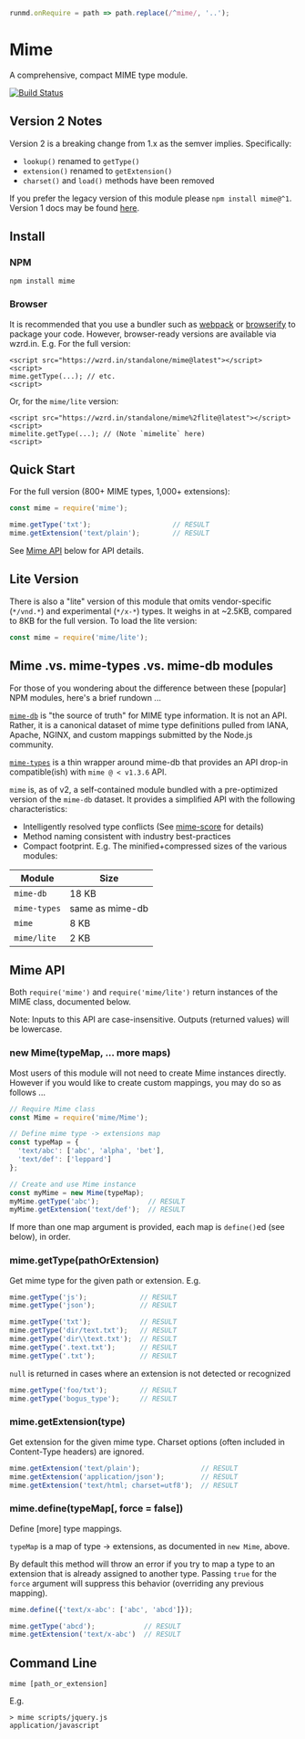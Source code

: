 ```javascript --hiderunmd.onRequire = path => path.replace(/^mime/, '..');```# MimeA comprehensive, compact MIME type module.[![Build Status](https://travis-ci.org/broofa/node-mime.svg?branch=master)](https://travis-ci.org/broofa/node-mime)## Version 2 NotesVersion 2 is a breaking change from 1.x as the semver implies.  Specifically:* `lookup()` renamed to `getType()`* `extension()` renamed to `getExtension()`* `charset()` and `load()` methods have been removedIf you prefer the legacy version of this module please `npm install mime@^1`.  Version 1 docs may be found [here](https://github.com/broofa/node-mime/tree/v1.4.0).## Install### NPM```npm install mime```### BrowserIt is recommended that you use a bundler such as[webpack](https://webpack.github.io/) or [browserify](http://browserify.org/) topackage your code.  However, browser-ready versions are available via wzrd.in.E.g. For the full version:    <script src="https://wzrd.in/standalone/mime@latest"></script>    <script>    mime.getType(...); // etc.    <script>Or, for the `mime/lite` version:    <script src="https://wzrd.in/standalone/mime%2flite@latest"></script>    <script>    mimelite.getType(...); // (Note `mimelite` here)    <script>## Quick StartFor the full version (800+ MIME types, 1,000+ extensions):```javascript --run defaultconst mime = require('mime');mime.getType('txt');                    // RESULTmime.getExtension('text/plain');        // RESULT```See [Mime API](#mime-api) below for API details.## Lite VersionThere is also a "lite" version of this module that omits vendor-specific(`*/vnd.*`) and experimental (`*/x-*`) types.  It weighs in at ~2.5KB, comparedto 8KB for the full version.  To load the lite version:```javascriptconst mime = require('mime/lite');```## Mime .vs. mime-types .vs. mime-db modulesFor those of you wondering about the difference between these [popular] NPM modules,here's a brief rundown ...[`mime-db`](https://github.com/jshttp/mime-db) is "the source oftruth" for MIME type information.  It is not an API.  Rather, it is a canonicaldataset of mime type definitions pulled from IANA, Apache, NGINX, and custom mappingssubmitted by the Node.js community.[`mime-types`](https://github.com/jshttp/mime-types) is a thinwrapper around mime-db that provides an API drop-in compatible(ish) with `mime @ < v1.3.6` API.`mime` is, as of v2, a self-contained module bundled with a pre-optimized versionof the `mime-db` dataset.  It provides a simplified API with the following characteristics:* Intelligently resolved type conflicts (See [mime-score](https://github.com/broofa/mime-score) for details)* Method naming consistent with industry best-practices* Compact footprint.  E.g. The minified+compressed sizes of the various modules:Module | Size--- | ---`mime-db`  | 18 KB`mime-types` | same as mime-db`mime` | 8 KB`mime/lite` | 2 KB## Mime APIBoth `require('mime')` and `require('mime/lite')` return instances of the MIMEclass, documented below.Note: Inputs to this API are case-insensitive.  Outputs (returned values) willbe lowercase.### new Mime(typeMap, ... more maps)Most users of this module will not need to create Mime instances directly.However if you would like to create custom mappings, you may do so as follows...```javascript --run default// Require Mime classconst Mime = require('mime/Mime');// Define mime type -> extensions mapconst typeMap = {  'text/abc': ['abc', 'alpha', 'bet'],  'text/def': ['leppard']};// Create and use Mime instanceconst myMime = new Mime(typeMap);myMime.getType('abc');            // RESULTmyMime.getExtension('text/def');  // RESULT```If more than one map argument is provided, each map is `define()`ed (see below), in order.### mime.getType(pathOrExtension)Get mime type for the given path or extension.  E.g.```javascript --run defaultmime.getType('js');             // RESULTmime.getType('json');           // RESULTmime.getType('txt');            // RESULTmime.getType('dir/text.txt');   // RESULTmime.getType('dir\\text.txt');  // RESULTmime.getType('.text.txt');      // RESULTmime.getType('.txt');           // RESULT````null` is returned in cases where an extension is not detected or recognized```javascript --run defaultmime.getType('foo/txt');        // RESULTmime.getType('bogus_type');     // RESULT```### mime.getExtension(type)Get extension for the given mime type.  Charset options (often included inContent-Type headers) are ignored.```javascript --run defaultmime.getExtension('text/plain');               // RESULTmime.getExtension('application/json');         // RESULTmime.getExtension('text/html; charset=utf8');  // RESULT```### mime.define(typeMap[, force = false])Define [more] type mappings.`typeMap` is a map of type -> extensions, as documented in `new Mime`, above.By default this method will throw an error if you try to map a type to anextension that is already assigned to another type.  Passing `true` for the`force` argument will suppress this behavior (overriding any previous mapping).```javascript --run defaultmime.define({'text/x-abc': ['abc', 'abcd']});mime.getType('abcd');            // RESULTmime.getExtension('text/x-abc')  // RESULT```## Command Line    mime [path_or_extension]E.g.    > mime scripts/jquery.js    application/javascript